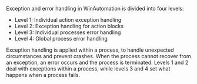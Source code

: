 Exception and error handling in WinAutomation is divided into four levels:

- Level 1: Individual action exception handling
- Level 2: Exception handling for action blocks
- Level 3: Individual processes error handling
- Level 4: Global process error handling

Exception handling is applied within a process, to handle unexpected circumstances and prevent crashes. When the process cannot recover from an exception, an error occurs and the process is terminated. Levels 1 and 2 deal with exceptions within a process, while levels 3 and 4 set what happens when a process fails.
